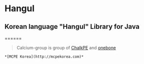# Hangul
## Korean language "Hangul" Library for Java
======

> Calcium-group is group of [ChalkPE](https://github.com/ChalkPE) and [onebone](https://github.com/onebone)

`*[MCPE Korea](http://mcpekorea.com)*`

